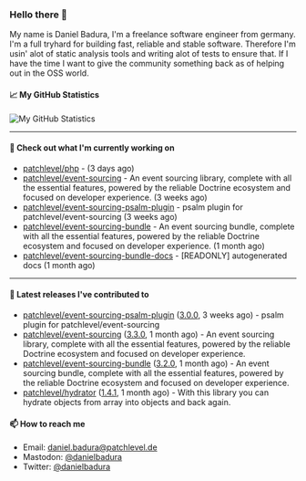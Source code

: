 ### Hello there 👋

My name is Daniel Badura, I'm a freelance software engineer from germany. I'm a full tryhard for building fast, reliable and stable software. 
Therefore I'm usin' alot of static analysis tools and writing alot of tests to ensure that. If I have the time I want to give the community something back as of helping out in the OSS world.

#### 📈 My GitHub Statistics

![My GitHub Statistics](https://github-readme-stats.vercel.app/api?username=DanielBadura&show_icons=true&count_private=true&hide_title=true)

---

#### 👷 Check out what I'm currently working on

- [patchlevel/php](https://github.com/patchlevel/php) -  (3 days ago)
- [patchlevel/event-sourcing](https://github.com/patchlevel/event-sourcing) - An event sourcing library, complete with all the essential features,  powered by the reliable Doctrine ecosystem and focused on developer experience. (3 weeks ago)
- [patchlevel/event-sourcing-psalm-plugin](https://github.com/patchlevel/event-sourcing-psalm-plugin) - psalm plugin for patchlevel/event-sourcing (3 weeks ago)
- [patchlevel/event-sourcing-bundle](https://github.com/patchlevel/event-sourcing-bundle) - An event sourcing bundle, complete with all the essential features, powered by the reliable Doctrine ecosystem and focused on developer experience. (1 month ago)
- [patchlevel/event-sourcing-bundle-docs](https://github.com/patchlevel/event-sourcing-bundle-docs) - [READONLY] autogenerated docs (1 month ago)

---

#### 🔭 Latest releases I've contributed to

- [patchlevel/event-sourcing-psalm-plugin](https://github.com/patchlevel/event-sourcing-psalm-plugin) ([3.0.0](https://github.com/patchlevel/event-sourcing-psalm-plugin/releases/tag/3.0.0), 3 weeks ago) - psalm plugin for patchlevel/event-sourcing
- [patchlevel/event-sourcing](https://github.com/patchlevel/event-sourcing) ([3.3.0](https://github.com/patchlevel/event-sourcing/releases/tag/3.3.0), 1 month ago) - An event sourcing library, complete with all the essential features,  powered by the reliable Doctrine ecosystem and focused on developer experience.
- [patchlevel/event-sourcing-bundle](https://github.com/patchlevel/event-sourcing-bundle) ([3.2.0](https://github.com/patchlevel/event-sourcing-bundle/releases/tag/3.2.0), 1 month ago) - An event sourcing bundle, complete with all the essential features, powered by the reliable Doctrine ecosystem and focused on developer experience.
- [patchlevel/hydrator](https://github.com/patchlevel/hydrator) ([1.4.1](https://github.com/patchlevel/hydrator/releases/tag/1.4.1), 1 month ago) - With this library you can hydrate objects from array into objects and back again. 

#### 📫 How to reach me

- Email: [daniel.badura@patchlevel.de](mailto:daniel.badura@patchlevel.de)
- Mastodon: <a rel="me" href="https://phpc.social/@danielbadura">@danielbadura</a>
- Twitter: [@danielbadura](https://twitter.com/danielbadura)
